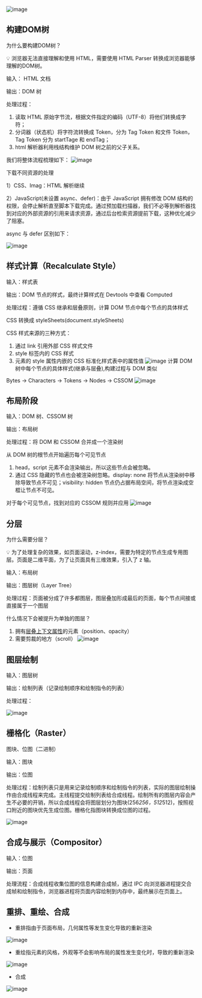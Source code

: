 ![image](https://user-images.githubusercontent.com/51777605/166664238-cbcab232-bc15-40fe-aa00-697a9c1f69bc.png)

## 构建DOM树

为什么要构建DOM树？

<aside>
💡 浏览器无法直接理解和使用 HTML，需要使用 HTML Parser 转换成浏览器能够理解的DOM树。

</aside>

输入： HTML 文档

输出：DOM 树

处理过程：

1. 读取 HTML 原始字节流，根据文件指定的编码（UTF-8）将他们转换成字符；
2. 分词器（状态机）将字符流转换成 Token，分为 Tag Token 和文件 Token，Tag Token 分为 startTage 和 endTag；
3. html 解析器利用栈结构维护 DOM 树之前的父子关系。

我们将整体流程梳理如下：
![image](https://user-images.githubusercontent.com/51777605/166664300-323b7cd5-4566-4522-a5fc-c7cdf55dbb60.png)

下载不同资源的处理

1）CSS、Imag：HTML 解析继续

2）JavaScript(未设置 async、defer)：由于  JavaScript 拥有修改 DOM 结构的权限，会停止解析直至脚本下载完成。通过预加载扫描器，我们不必等到解析器找到对应的外部资源的引用来请求资源，通过后台检索资源提前下载，这种优化减少了阻塞。

async 与 defer 区别如下：

![image](https://user-images.githubusercontent.com/51777605/166664579-f45e52b9-b194-4b33-81c8-6eb0c40b28bd.png)


## 样式计算（Recalculate Style）

输入：样式表

输出：DOM 节点的样式，最终计算样式在 Devtools 中查看 Computed

处理过程：遵循 CSS 继承和层叠原则，计算 DOM 节点中每个节点的具体样式 

CSS 转换成 styleSheets(document.styleSheets)

CSS 样式来源的三种方式：

1. 通过 link 引用外部 CSS 样式文件
2. style 标签内的 CSS 样式
3. 元素的 style 属性内嵌的 CSS
标准化样式表中的属性值
![image](https://user-images.githubusercontent.com/51777605/166664930-e8554dd5-3ee6-49bf-a3ea-7e8b6ac5a70a.png)
计算 DOM 树中每个节点的具体样式(继承与层叠),构建过程与 DOM 类似

Bytes → Characters → Tokens → Nodes → CSSOM
![image](https://user-images.githubusercontent.com/51777605/166665039-0049c22a-ef4a-4a33-a8f4-b9536bd0a372.png)



## 布局阶段

输入：DOM 树、CSSOM 树

输出：布局树

处理过程：将 DOM 和 CSSOM 合并成一个渲染树

从 DOM 树的根节点开始遍历每个可见节点

1. head，script 元素不会渲染输出，所以这些节点会被忽略。
2. 通过 CSS 隐藏的节点也会被渲染树忽略。display: none 将节点从渲染树中移除导致节点不可见；visibility: hidden 节点仍占据布局空间，将节点渲染成空框让节点不可见。

对于每个可见节点，找到对应的 CSSOM 规则并应用
![image](https://user-images.githubusercontent.com/51777605/166665518-6ff0c5d6-a832-4841-b6b3-c29b4c37d1e1.png)


## 分层

为什么需要分层？

<aside>
💡 为了处理复杂的效果，如页面滚动，z-index，需要为特定的节点生成专用图层。页面是二维平面，为了让页面具有三维效果，引入了 z 轴。

</aside>

输入：布局树

输出：图层树（Layer Tree）

处理过程：页面被分成了许多都图层，图层叠加形成最后的页面，每个节点间接或直接属于一个图层

什么情况下会被提升为单独的图层？
1. 拥有[层叠上下文属性](https://developer.mozilla.org/zh-CN/docs/Web/CSS/CSS_Positioning/Understanding_z_index/The_stacking_context)的元素（position、opacity）
2. 需要剪裁的地方（scroll）
![image](https://user-images.githubusercontent.com/51777605/166666211-cb04e07c-2600-4e07-8c44-4a1e3272deaa.png)


## 图层绘制

输入：图层树

输出：绘制列表（记录绘制顺序和绘制指令的列表）

处理过程：

![image](https://user-images.githubusercontent.com/51777605/166666283-516db27f-5000-4ee7-8016-0c461c264ea1.png)


## 栅格化（Raster）

图块、位图（二进制）

输入：图块

输出：位图

处理过程：绘制列表只是用来记录绘制顺序和绘制指令的列表，实际的图层绘制操作由合成线程来完成。主线程提交绘制列表给合成线程。绘制所有的图层内容会产生不必要的开销，所以合成线程会将图层划分为图块(256*256，512*512)，按照视口附近的图块优先生成位图。栅格化指图块转换成位图的过程。

![image](https://user-images.githubusercontent.com/51777605/166666387-68d739d4-ed05-4a1f-8406-0863760ed59a.png)


## 合成与展示（Compositor）

输入：位图

输出：页面

处理流程：合成线程收集位图的信息构建合成帧，通过 IPC 向浏览器进程提交合成帧和绘制指令，浏览器进程将页面内容绘制到内存中，最终展示在页面上。

## 重排、重绘、合成

- 重排指由于页面布局，几何属性等发生变化导致的重新渲染

![image](https://user-images.githubusercontent.com/51777605/166666473-b204a6b9-bf5c-44d5-addd-247fd169b8b3.png)


- 重绘指元素的风格，外观等不会影响布局的属性发生变化时，导致的重新渲染

![image](https://user-images.githubusercontent.com/51777605/166666549-ff7374c7-d484-4a71-8ce7-3c91f6d18ee7.png)

- 合成

![image](https://user-images.githubusercontent.com/51777605/166666594-4ab52805-96ce-4b12-a2b7-8810d6858792.png)

